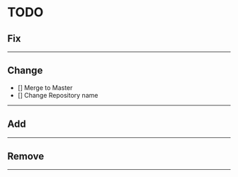 # TODO

## Fix

---

## Change

- [] Merge to Master
- [] Change Repository name

---

## Add

---

## Remove

---
